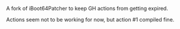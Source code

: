 A fork of iBoot64Patcher to keep GH actions from getting expired.

Actions seem not to be working for now, but action #1 compiled fine.
